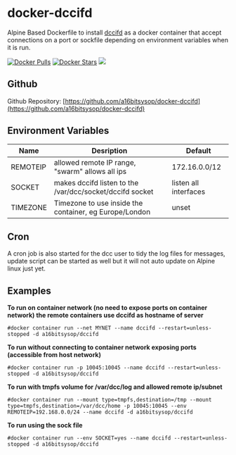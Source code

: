 # docker-dccifd
Alpine Based Dockerfile to install [dccifd](https://www.dcc-servers.net/dcc/) as a docker container that accept connections on a port or sockfile depending on environment variables when it is run.

[![Docker Pulls](https://img.shields.io/docker/pulls/a16bitsysop/dccifd.svg?style=flat-square)](https://hub.docker.com/r/a16bitsysop/dccifd/)
[![Docker Stars](https://img.shields.io/docker/stars/a16bitsysop/dccifd.svg?style=flat-square)](https://hub.docker.com/r/a16bitsysop/dccifd/)
[![](https://images.microbadger.com/badges/version/a16bitsysop/dccifd.svg)](https://microbadger.com/images/a16bitsysop/dccifd "Get your own version badge on microbadger.com")

## Github
Github Repository: [https://github.com/a16bitsysop/docker-dccifd](https://github.com/a16bitsysop/docker-dccifd)

## Environment Variables
| Name     | Desription                                               | Default               |
| -------- | -------------------------------------------------------- | --------------------- |
| REMOTEIP | allowed remote IP range, "swarm" allows all ips          | 172.16.0.0/12         |
| SOCKET   | makes dccifd listen to the /var/dcc/socket/dccifd socket | listen all interfaces |
| TIMEZONE | Timezone to use inside the container, eg Europe/London   | unset                 |

## Cron
A cron job is also started for the dcc user to tidy the log files for messages, update script can be started as well but it will not auto update
on Alpine linux just yet.

## Examples
**To run on container network (no need to expose ports on container network) the remote containers use dccifd as hostname of server**
```
#docker container run --net MYNET --name dccifd --restart=unless-stopped -d a16bitsysop/dccifd
```

**To run without connecting to container network exposing ports (accessible from host network)**
```
#docker container run -p 10045:10045 --name dccifd --restart=unless-stopped -d a16bitsysop/dccifd
```

**To run with tmpfs volume for /var/dcc/log and allowed remote ip/subnet**
```
#docker container run --mount type=tmpfs,destination=/tmp --mount type=tmpfs,destination=/var/dcc/home -p 10045:10045 --env REMOTEIP=192.168.0.0/24 --name dccifd -d a16bitsysop/dccifd
```

**To run using the sock file**
```
#docker container run --env SOCKET=yes --name dccifd --restart=unless-stopped -d a16bitsysop/dccifd
```
